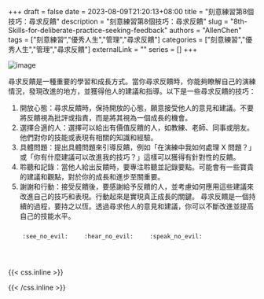+++ 
draft = false
date = 2023-08-09T21:20:13+08:00
title = "刻意練習第8個技巧：尋求反饋"
description = "刻意練習第8個技巧：尋求反饋"
slug = "8th-Skills-for-deliberate-practice-seeking-feedback"
authors = "AllenChen"
tags = ["刻意練習","優秀人生","管理","尋求反饋"]
categories = ["刻意練習","優秀人生","管理","尋求反饋"]
externalLink = ""
series = []
+++

![image](/images/post/A-rabbit-with-big-blue-eyes-talking-a-wiseman-for-suggestions-with-Van-Gogh-style.jpeg)

尋求反饋是一種重要的學習和成長方式。當你尋求反饋時，你能夠瞭解自己的演練情況，發現改進的地方，並獲得他人的建議和指導。以下是一些尋求反饋的技巧：
1. 開放心態：尋求反饋時，保持開放的心態，願意接受他人的意見和建議。不要將反饋視為批評或指責，而是將其視為一個成長的機會。
2. 選擇合適的人：選擇可以給出有價值反饋的人，如教練、老師、同事或朋友。他們對你的技能或表現有相關的知識和經驗。
3. 具體問題：提出具體問題來引導反饋，例如「在演練中我如何處理 X 問題？」或「你有什麼建議可以改進我的技巧？」這樣可以獲得有針對性的反饋。
4. 聆聽和記錄：當他人給出反饋時，要專注聆聽並記錄要點。可能會有一些寶貴的建議和觀點，對於你的成長和進步至關重要。
5. 謝謝和行動：接受反饋後，要感謝給予反饋的人，並考慮如何應用這些建議來改進自己的技巧和表現。行動起來是實現真正成長的關鍵。
尋求反饋是一個持續的過程，要持之以恆。透過尋求他人的意見和建議，你可以不斷改進並提高自己的技能水平。


<p><span class="nowrap"><span class="emojify">🙈</span> <code>:see_no_evil:</code></span>  <span class="nowrap"><span class="emojify">🙉</span> <code>:hear_no_evil:</code></span>  <span class="nowrap"><span class="emojify">🙊</span> <code>:speak_no_evil:</code></span></p>
<br>
    

{{< css.inline >}}
<style>
.emojify {
	font-family: Apple Color Emoji, Segoe UI Emoji, NotoColorEmoji, Segoe UI Symbol, Android Emoji, EmojiSymbols;
	font-size: 2rem;
	vertical-align: middle;
}
@media screen and (max-width:650px) {
  .nowrap {
    display: block;
    margin: 25px 0;
  }
}
</style>
{{< /css.inline >}}
